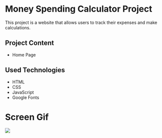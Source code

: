 <h1>Money Spending Calculator Project</h1>

<p>This project is a website that allows users to track their expenses and make calculations.</p>

<h2>Project Content</h2>

<ul>
  <li>Home Page</li>
</ul>

<h2>Used Technologies</h2>

<ul>
  <li>HTML</li>
  <li>CSS</li>
  <li>JavaScript</li>
  <li>Google Fonts</li>
</ul>

<h1>Screen Gif</h1>

<img src="./images/spendingcalculator.gif" />
